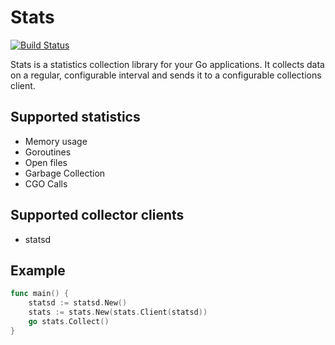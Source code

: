# Stats

[![Build Status](https://travis-ci.org/jelmersnoeck/stats.svg?branch=master)](https://travis-ci.org/jelmersnoeck/stats)

Stats is a statistics collection library for your Go applications. It collects
data on a regular, configurable interval and sends it to a configurable
collections client.

## Supported statistics

- Memory usage
- Goroutines
- Open files
- Garbage Collection
- CGO Calls

## Supported collector clients

- statsd

## Example

```go
func main() {
	statsd := statsd.New()
	stats := stats.New(stats.Client(statsd))
	go stats.Collect()
}
```
